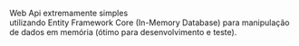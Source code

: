Web Api extremamente simples <br>
utilizando Entity Framework Core (In-Memory Database) para manipulação de dados em memória (ótimo para desenvolvimento e teste).
